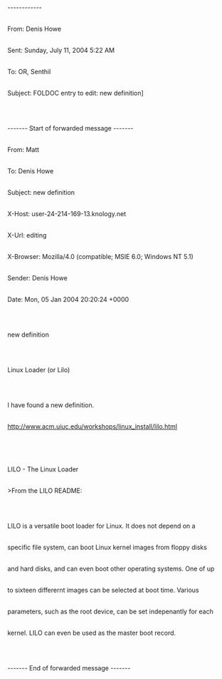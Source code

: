 <html><body><p>------------

<br>From:	Denis Howe  

<br>Sent:	Sunday, July 11, 2004 5:22 AM

<br>To:	OR, Senthil

<br>Subject:	FOLDOC entry to edit: new definition]

<br>

<br>------- Start of forwarded message -------

<br>From: Matt 

<br>To: Denis Howe 

<br>Subject: new definition

<br>X-Host: user-24-214-169-13.knology.net

<br>X-Url: editing

<br>X-Browser: Mozilla/4.0 (compatible; MSIE 6.0; Windows NT 5.1)

<br>Sender: Denis Howe 

<br>Date: Mon, 05 Jan 2004 20:20:24 +0000

<br>

<br>new definition

<br>

<br>Linux Loader (or Lilo)

<br>

<br>I have found a new definition.

<br>http://www.acm.uiuc.edu/workshops/linux_install/lilo.html

<br>

<br>

<br>LILO - The Linux Loader

<br>&gt;From the LILO README:

<br>

<br>LILO is a versatile boot loader for Linux.  It does not depend on a

<br>specific file system, can boot Linux kernel images from floppy disks

<br>and hard disks, and can even boot other operating systems.  One of up

<br>to sixteen differernt images can be selected at boot time.  Various

<br>parameters, such as the root device, can be set indepenantly for each

<br>kernel.  LILO can even be used as the master boot record.

<br>

<br>------- End of forwarded message -------</p></body></html>